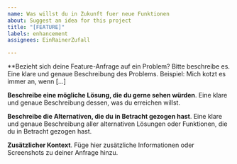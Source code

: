 ```yaml
---
name: Was willst du in Zukunft fuer neue Funktionen
about: Suggest an idea for this project
title: "[FEATURE]"
labels: enhancement
assignees: EinRainerZufall

---
```


**Bezieht sich deine Feature-Anfrage auf ein Problem? Bitte beschreibe es.
Eine klare und genaue Beschreibung des Problems. Beispiel: Mich kotzt es immer an, wenn [...]

**Beschreibe eine mögliche Lösung, die du gerne sehen würden**.
Eine klare und genaue Beschreibung dessen, was du erreichen willst.

**Beschreibe die Alternativen, die du in Betracht gezogen hast**.
Eine klare und genaue Beschreibung aller alternativen Lösungen oder Funktionen, die du in Betracht gezogen hast.

**Zusätzlicher Kontext**.
Füge hier zusätzliche Informationen oder Screenshots zu deiner Anfrage hinzu.

